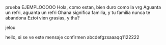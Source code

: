 prueba
EJEMPLOOOOO
Hola, como estan, bien duro como la vrg
Aguanta un refri, aguanta un refri
Ohana significa familia, y tu familia nunca te abandona
Eztoi vien grasias, y thu?

jelou

hello, si se ve este mensaje confirmen abcdefgzsaaaqq1122222
